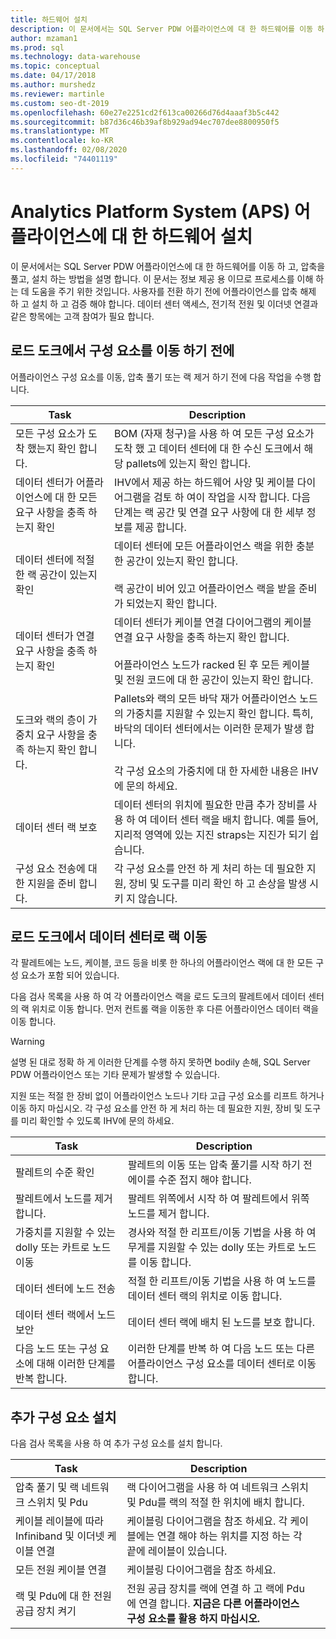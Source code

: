 ```yaml
---
title: 하드웨어 설치
description: 이 문서에서는 SQL Server PDW 어플라이언스에 대 한 하드웨어를 이동 하 고, 압축을 풀고, 설치 하는 방법을 설명 합니다. 이 문서는 정보 제공 용 이므로 프로세스를 이해 하는 데 도움을 주기 위한 것입니다. 사용자를 전환 하기 전에 어플라이언스를 압축 해제 하 고 설치 하 고 검증 해야 합니다. 데이터 센터 액세스, 전기적 전원 및 이더넷 연결과 같은 항목에는 고객 참여가 필요 합니다.
author: mzaman1
ms.prod: sql
ms.technology: data-warehouse
ms.topic: conceptual
ms.date: 04/17/2018
ms.author: murshedz
ms.reviewer: martinle
ms.custom: seo-dt-2019
ms.openlocfilehash: 60e27e2251cd2f613ca00266d76d4aaaf3b5c442
ms.sourcegitcommit: b87d36c46b39af8b929ad94ec707dee8800950f5
ms.translationtype: MT
ms.contentlocale: ko-KR
ms.lasthandoff: 02/08/2020
ms.locfileid: "74401119"
---
```

# <a name="hardware-installation-for-analytics-platform-system-aps-appliance"></a>Analytics Platform System (APS) 어플라이언스에 대 한 하드웨어 설치
이 문서에서는 SQL Server PDW 어플라이언스에 대 한 하드웨어를 이동 하 고, 압축을 풀고, 설치 하는 방법을 설명 합니다. 이 문서는 정보 제공 용 이므로 프로세스를 이해 하는 데 도움을 주기 위한 것입니다. 사용자를 전환 하기 전에 어플라이언스를 압축 해제 하 고 설치 하 고 검증 해야 합니다. 데이터 센터 액세스, 전기적 전원 및 이더넷 연결과 같은 항목에는 고객 참여가 필요 합니다.  
  
## <a name="BeforeMoving"></a>로드 도크에서 구성 요소를 이동 하기 전에  
어플라이언스 구성 요소를 이동, 압축 풀기 또는 랙 제거 하기 전에 다음 작업을 수행 합니다.  
  
|Task|Description|  
|--------|---------------|  
|모든 구성 요소가 도착 했는지 확인 합니다.|BOM (자재 청구)을 사용 하 여 모든 구성 요소가 도착 했 고 데이터 센터에 대 한 수신 도크에서 해당 pallets에 있는지 확인 합니다.|  
|데이터 센터가 어플라이언스에 대 한 모든 요구 사항을 충족 하는지 확인|IHV에서 제공 하는 하드웨어 사양 및 케이블 다이어그램을 검토 하 여이 작업을 시작 합니다. 다음 단계는 랙 공간 및 연결 요구 사항에 대 한 세부 정보를 제공 합니다.|  
|데이터 센터에 적절 한 랙 공간이 있는지 확인|데이터 센터에 모든 어플라이언스 랙을 위한 충분 한 공간이 있는지 확인 합니다.<br /><br />랙 공간이 비어 있고 어플라이언스 랙을 받을 준비가 되었는지 확인 합니다.|  
|데이터 센터가 연결 요구 사항을 충족 하는지 확인|데이터 센터가 케이블 연결 다이어그램의 케이블 연결 요구 사항을 충족 하는지 확인 합니다.<br /><br />어플라이언스 노드가 racked 된 후 모든 케이블 및 전원 코드에 대 한 공간이 있는지 확인 합니다.|  
|도크와 랙의 층이 가중치 요구 사항을 충족 하는지 확인 합니다.|Pallets와 랙의 모든 바닥 재가 어플라이언스 노드의 가중치를 지원할 수 있는지 확인 합니다. 특히, 바닥의 데이터 센터에서는 이러한 문제가 발생 합니다.<br /><br />각 구성 요소의 가중치에 대 한 자세한 내용은 IHV에 문의 하세요.|  
|데이터 센터 랙 보호|데이터 센터의 위치에 필요한 만큼 추가 장비를 사용 하 여 데이터 센터 랙을 배치 합니다. 예를 들어, 지리적 영역에 있는 지진 straps는 지진가 되기 쉽습니다.|  
|구성 요소 전송에 대 한 지원을 준비 합니다.|각 구성 요소를 안전 하 게 처리 하는 데 필요한 지원, 장비 및 도구를 미리 확인 하 고 손상을 발생 시 키 지 않습니다.|  
  
## <a name="Moving"></a>로드 도크에서 데이터 센터로 랙 이동  
각 팔레트에는 노드, 케이블, 코드 등을 비롯 한 하나의 어플라이언스 랙에 대 한 모든 구성 요소가 포함 되어 있습니다.  
  
다음 검사 목록을 사용 하 여 각 어플라이언스 랙을 로드 도크의 팔레트에서 데이터 센터의 랙 위치로 이동 합니다. 먼저 컨트롤 랙을 이동한 후 다른 어플라이언스 데이터 랙을 이동 합니다.  
  
> [!WARNING]  
> 설명 된 대로 정확 하 게 이러한 단계를 수행 하지 못하면 bodily 손해, SQL Server PDW 어플라이언스 또는 기타 문제가 발생할 수 있습니다.  
>   
> 지원 또는 적절 한 장비 없이 어플라이언스 노드나 기타 고급 구성 요소를 리프트 하거나 이동 하지 마십시오. 각 구성 요소를 안전 하 게 처리 하는 데 필요한 지원, 장비 및 도구를 미리 확인할 수 있도록 IHV에 문의 하세요.  
  
|Task|Description|  
|--------|---------------|  
|팔레트의 수준 확인|팔레트의 이동 또는 압축 풀기를 시작 하기 전에이를 수준 접지 해야 합니다.|  
|팔레트에서 노드를 제거 합니다.|팔레트 위쪽에서 시작 하 여 팔레트에서 위쪽 노드를 제거 합니다.|  
|가중치를 지원할 수 있는 dolly 또는 카트로 노드 이동|경사와 적절 한 리프트/이동 기법을 사용 하 여 무게를 지원할 수 있는 dolly 또는 카트로 노드를 이동 합니다.|  
|데이터 센터에 노드 전송|적절 한 리프트/이동 기법을 사용 하 여 노드를 데이터 센터 랙의 위치로 이동 합니다.|  
|데이터 센터 랙에서 노드 보안|데이터 센터 랙에 배치 된 노드를 보호 합니다.|  
|다음 노드 또는 구성 요소에 대해 이러한 단계를 반복 합니다.|이러한 단계를 반복 하 여 다음 노드 또는 다른 어플라이언스 구성 요소를 데이터 센터로 이동 합니다.|  
  
## <a name="AfterMoving"></a>추가 구성 요소 설치  
다음 검사 목록을 사용 하 여 추가 구성 요소를 설치 합니다.  
  
|Task|Description||  
|--------|---------------|-|  
|압축 풀기 및 랙 네트워크 스위치 및 Pdu|랙 다이어그램을 사용 하 여 네트워크 스위치 및 Pdu를 랙의 적절 한 위치에 배치 합니다.||  
|케이블 레이블에 따라 Infiniband 및 이더넷 케이블 연결|케이블링 다이어그램을 참조 하세요. 각 케이블에는 연결 해야 하는 위치를 지정 하는 각 끝에 레이블이 있습니다.||  
|모든 전원 케이블 연결|케이블링 다이어그램을 참조 하세요.||  
|랙 및 Pdu에 대 한 전원 공급 장치 켜기|전원 공급 장치를 랙에 연결 하 고 랙에 Pdu에 연결 합니다. **지금은 다른 어플라이언스 구성 요소를 활용 하지 마십시오.**||  
  
<!-- MISSING LINKS ## See Also  
[Common Metadata Query Examples &#40;SQL Server PDW&#41;](../sqlpdw/common-metadata-query-examples-sql-server-pdw.md)  -->  
  
